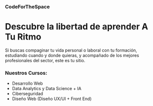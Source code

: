 ### CodeForTheSpace

# Descubre la libertad de aprender A Tu Ritmo

Si buscas compaginar tu vida personal o laboral con tu formación, estudiando cuando y donde quieras, y acompañado de los mejores profesionales del sector, este es tu sitio.

### Nuestros Cursos:

- Desarrollo Web
- Data Analytics y Data Science + IA
- Ciberseguridad
- Diseño Web (Diseño UX/UI + Front End)
